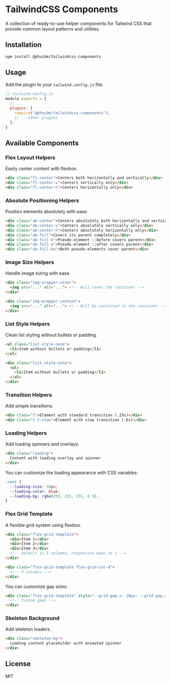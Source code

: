 # TailwindCSS Components

A collection of ready-to-use helper components for Tailwind CSS that provide common layout patterns and utilities.

## Installation

```bash
npm install @phucbm/tailwindcss-components
```

## Usage

Add the plugin to your `tailwind.config.js` file:

```js
// tailwind.config.js
module.exports = {
  // ...
  plugins: [
    require('@phucbm/tailwindcss-components'),
    // ...other plugins
  ],
}
```

## Available Components

### Flex Layout Helpers

Easily center content with flexbox.

```html
<div class="fl-center">Centers both horizontally and vertically</div>
<div class="fl-center-v">Centers vertically only</div>
<div class="fl-center-h">Centers horizontally only</div>
```

### Absolute Positioning Helpers

Position elements absolutely with ease.

```html
<div class="ab-center">Centers absolutely both horizontally and vertically</div>
<div class="ab-center-v">Centers absolutely vertically only</div>
<div class="ab-center-h">Centers absolutely horizontally only</div>
<div class="ab-full">Covers its parent completely</div>
<div class="ab-full-b">Pseudo-element ::before covers parent</div>
<div class="ab-full-a">Pseudo-element ::after covers parent</div>
<div class="ab-full-ba">Both pseudo-elements cover parent</div>
```

### Image Size Helpers

Handle image sizing with ease.

```html
<div class="img-wrapper-cover">
  <img src="..." alt="..."> <!-- Will cover the container -->
</div>

<div class="img-wrapper-contain">
  <img src="..." alt="..."> <!-- Will be contained in the container -->
</div>
```

### List Style Helpers

Clean list styling without bullets or padding.

```html
<ul class="list-style-none">
  <li>Item without bullets or padding</li>
</ul>

<div class="list-style-none">
  <ul>
    <li>Item without bullets or padding</li>
  </ul>
</div>
```

### Transition Helpers

Add simple transitions.

```html
<div class="t">Element with standard transition (.25s)</div>
<div class="t t-slow">Element with slow transition (.6s)</div>
```

### Loading Helpers

Add loading spinners and overlays.

```html
<div class="loading">
  Content with loading overlay and spinner
</div>
```

You can customize the loading appearance with CSS variables:

```css
:root {
  --loading-size: 50px;
  --loading-color: blue;
  --loading-bg: rgba(255, 255, 255, 0.9);
}
```

### Flex Grid Template

A flexible grid system using flexbox.

```html
<div class="flex-grid-template">
  <div>Item 1</div>
  <div>Item 2</div>
  <div>Item 3</div>
  <!-- Default is 3 columns, responsive down to 1 -->
</div>

<div class="flex-grid-template flex-grid-col-4">
  <!-- 4 columns -->
</div>
```

You can customize gap sizes:

```html
<div class="flex-grid-template" style="--grid-gap-x: 20px; --grid-gap-y: 40px;">
  <!-- Custom gaps -->
</div>
```

### Skeleton Background

Add skeleton loaders.

```html
<div class="skeleton-bg">
  Loading content placeholder with animated spinner
</div>
```

## License

MIT